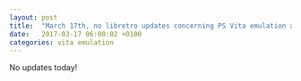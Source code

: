 ```yaml
---
layout: post
title:  "March 17th, no libretro updates concerning PS Vita emulation and emulators"
date:   2017-03-17 06:00:02 +0100
categories: vita emulation
---
```


No updates today!
